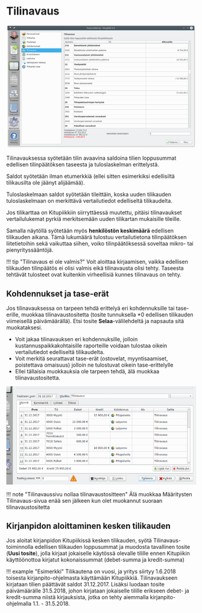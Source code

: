 # Tilinavaus

![](tilinavaus.png)

Tilinavauksessa syötetään tilin avaavina saldoina tilien loppusummat edellisen tilinpäätöksen taseesta ja tuloslaskelman erittelystä.

Saldot syötetään ilman etumerkkiä (ellei sitten esimerkiksi edellisiltä tilikausilta ole jäänyt alijäämää).

Tuloslaskelmaan saldot syötetään tileittäin, koska uuden tilikauden tuloslaskelmaan on merkittävä vertailutiedot edelliseltä tilikaudelta.

Jos tilikarttaa on Kitupiikkiin siirryttäessä muutettu, pitäisi tilinavaukset vertailulukemat pyrkiä merkitsemään uuden tilikartan mukaisille tileille.

Samalla näytöllä syötetään myös **henkilöstön keskimäärä** edellisen tilikauden aikana. Tämä lukumäärä tulostuu vertailutietona tilinpäätöksen liitetietoihin sekä vaikuttaa siihen, voiko tilinpäätöksessä soveltaa mikro- tai pienyrityssääntöjä.

!!! tip "Tilinavaus ei ole valmis?"
    Voit aloittaa kirjaamisen, vaikka edellisen tilikauden tilinpäätös ei olisi valmis eikä tilinavausta olisi tehty. Taseesta tehtävät tulosteet ovat kuitenkin virheellisiä kunnes tilinavaus on tehty.

## Kohdennukset ja tase-erät

Jos tilinavauksessa on tarpeen tehdä erittelyä eri kohdennuksille tai tase-erille, muokkaa tilinavaustositetta (tosite tunnuksella *0 edellisen tilikauden viimeisellä päivämäärällä).
Etsi tosite **Selaa**-välilehdeltä ja napsauta sitä muokataksesi.

* Voit jakaa tilinavauksen eri kohdennuksille, jolloin kustannuspaikkakohtaisille raporteille voidaan tulostaa oikein vertailutiedot edelliseltä tilikaudelta.
* Voit merkitä seurattavat tase-erät (ostovelat, myyntisaamiset, poistettava omaisuus) jolloin ne tulostuvat oikein tase-erittelylle
* Ellei tällaisia muokkauksia ole tarpeen tehdä, älä muokkaa tilinavaustositetta.

![](avaustosite.png)

!!! note "Tilinavaussivu nollaa tilinavaustositteen"
    Älä muokkaa Määritysten Tilinavaus-sivua enää sen jälkeen kun olet muokannut suoraan tilinavaustositetta

## Kirjanpidon aloittaminen kesken tilikauden

Jos aloitat kirjanpidon Kitupiikissä kesken tilikauden, syötä Tilinavaus-toiminnolla edellisen tilikauden loppusummat ja muodosta tavallinen tosite (**Uusi tosite**), jolla kirjaat jokaiselle käytössä olevalle tilille ennen Kitupiikin käyttöönottoa kirjatut kokonaissummat (debet-summa ja kredit-summa)

!!! example "Esimerkki"
    Tilikautena on vuosi, ja yritys siirtyy 1.6.2018 toisesta kirjanpito-ohjelmasta käyttämään Kitupiikkiä. Tilinavaukseen kirjataan tilien päättävät saldot 31.12.2017. Lisäksi luodaan tosite päivämäärälle 31.5.2018, johon kirjataan jokaiselle tilille erikseen debet- ja kredit-summa niistä kirjauksista, jotka on tehty aiemmalla kirjanpito-ohjelmalla 1.1. - 31.5.2018.
